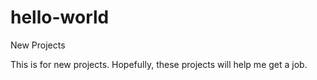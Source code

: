 # hello-world
New Projects

This is for new projects.
Hopefully, these projects will help me get a job.
